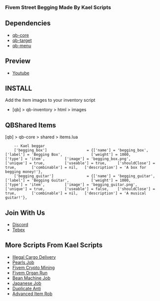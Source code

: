 ### Fivem Street Begging Made By Kael Scripts

## Dependencies
- [qb-core](https://github.com/qbcore-framework/qb-core)
- [qb-target](https://github.com/qbcore-framework/qb-target)
- [qb-menu](https://github.com/qbcore-framework/qb-menu)

## Preview
- [Youtube]()

## INSTALL

Add the item images to your inventory script

-	[qb] > qb-inventory > html > images

    
## QBShared Items

[qb] > qb-core > shared > items.lua

```
	-- Kael beggar
    ['begging_box']                  = {['name'] = 'begging_box',                         ['label'] = 'Begging Box',             ['weight'] = 1000,         ['type'] = 'item',         ['image'] = 'begging_box.png',             ['unique'] = true,         ['useable'] = true,     ['shouldClose'] = true,       ['combinable'] = nil,   ['description'] = 'A box for begging money!'},
    ['begging_guitar']               = {['name'] = 'begging_guitar',                      ['label'] = 'Begging Guitar',          ['weight'] = 1000,         ['type'] = 'item',         ['image'] = 'begging_guitar.png',          ['unique'] = true,         ['useable'] = false,    ['shouldClose'] = true,       ['combinable'] = nil,   ['description'] = 'A musical guitar!'},
```

## Join With Us
- [Discord](https://discord.gg/JwWANh8EY5)
- [Tebex](https://kael.tebex.io/)

## More Scripts From Kael Scripts
- [Illegal Cargo Delivery](https://kael.tebex.io/package/5642002)
- [Pearls Job](https://kael.tebex.io/package/5672502)
- [Fivem Crypto Mining](https://kael.tebex.io/package/5547351)
- [Fivem Organ Run](https://kael.tebex.io/package/5677195)
- [Bean Machine Job](https://kael.tebex.io/package/5667470)
- [Japanese Job](https://kael.tebex.io/package/5617380)
- [Duplicate Anti](https://kael.tebex.io/package/5534122)
- [Advanced Item Rob](https://kael.tebex.io/package/5549462)